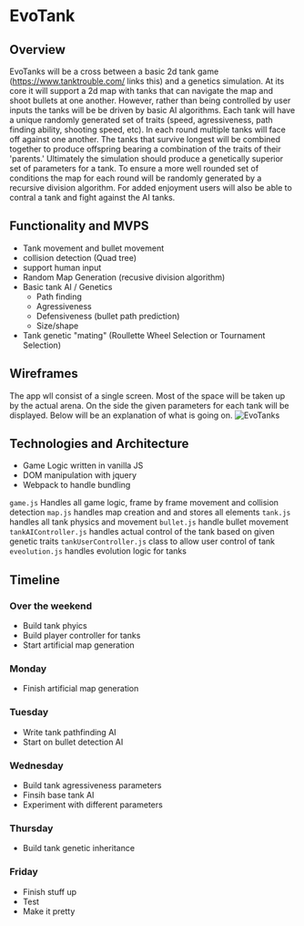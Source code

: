 # EvoTank

## Overview

EvoTanks will be a cross between a basic 2d tank game (https://www.tanktrouble.com/ links this) and a genetics simulation. At its core it will support a 2d map with tanks that can navigate the map and shoot bullets at one another. However, rather than being controlled by user inputs the tanks will be be driven by basic AI algorithms. Each tank will have a unique randomly generated set of traits (speed, agressiveness, path finding ability, shooting speed, etc). In each round multiple tanks will face off against one another. The tanks that survive longest will be combined together to produce offspring bearing a combination of the traits of their 'parents.' Ultimately the simulation should produce a genetically superior set of parameters for a tank. To ensure a more well rounded set of conditions the map for each round will be randomly generated by a recursive division algorithm. For added enjoyment users will also be able to contral a tank and fight against the AI tanks.

## Functionality and MVPS

 + Tank movement and bullet movement
 + collision detection (Quad tree)
 + support human input
 + Random Map Generation (recusive division algorithm) 
 + Basic tank AI / Genetics
   + Path finding
   + Agressiveness 
   + Defensiveness (bullet path prediction)
   + Size/shape 
 + Tank genetic "mating" (Roullette Wheel Selection or Tournament Selection)
 
 
 ## Wireframes 
 
 The app wll consist of a single screen. Most of the space will be taken up by the actual arena. On the side the given parameters for each tank will be displayed. Below will be an explanation of what is going on. 
 ![EvoTanks](https://raw.githubusercontent.com/jcompagni10/EvoTank/master/Web%201920%20%E2%80%93%201.png)
 
## Technologies and Architecture
 + Game Logic written in vanilla JS
 + DOM manipulation with jquery  
 + Webpack to handle bundling 
 
 `game.js` Handles all game logic, frame by frame movement and collision detection
 `map.js` handles map creation and and stores all elements
 `tank.js` handles all tank physics and movement
 `bullet.js` handle bullet movement
 `tankAIController.js` handles actual control of the tank based on given genetic traits
 `tankUserController.js` class to allow user control of tank
 `eveolution.js` handles evolution logic for tanks
 
 ## Timeline
 
 ### Over the weekend
 + Build tank phyics
 + Build player controller for tanks 
 + Start artificial map generation 
 
 ### Monday 
 + Finish artificial map generation
 
 ### Tuesday
 + Write tank pathfinding AI
 + Start on bullet detection AI
 
 ### Wednesday 
 + Build tank agressiveness parameters 
 + Finsih base tank AI
 + Experiment with different parameters
 
 ### Thursday
 + Build tank genetic inheritance 
 
 
 ### Friday
 + Finish stuff up 
 + Test
 + Make it pretty
 
 
 
 

 
 
